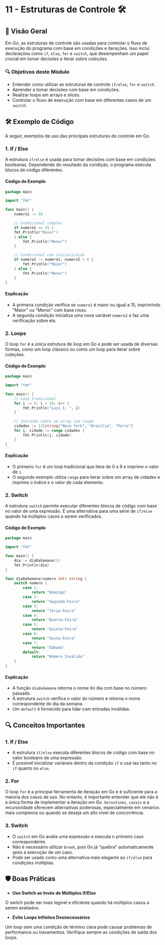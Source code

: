 # 11 - Estruturas de Controle 🛠️

## 📖 Visão Geral

Em Go, as estruturas de controle são usadas para controlar o fluxo de execução do programa com base em condições e iterações. Isso inclui declarações como `if`, `else`, `for` e `switch`, que desempenham um papel crucial em tomar decisões e iterar sobre coleções.

### 🔍 Objetivos deste Módulo

- Entender como utilizar as estruturas de controle `if/else`, `for` e `switch`.
- Aprender a tomar decisões com base em condições.
- Realizar loops em arrays e slices.
- Controlar o fluxo de execução com base em diferentes casos de um `switch`.

## 🛠 Exemplo de Código

A seguir, exemplos de uso das principais estruturas de controle em Go.

### 1. If / Else

A estrutura `if/else` é usada para tomar decisões com base em condições booleanas. Dependendo do resultado da condição, o programa executa blocos de código diferentes.

#### Código de Exemplo

```go
package main

import "fmt"

func main() {
    numero1 := 10

    // Condicional simples
    if numero1 >= 15 {
    fmt.Println("Maior")
    } else {
        fmt.Println("Menor")
    }

    // Condicional com inicialização
    if numero2 := numero1; numero2 > 9 {
        fmt.Println("Maior")
    } else {
        fmt.Println("Menor")
    }
}
```

#### Explicação
- A primeira condição verifica se ``numero1`` é maior ou igual a 15, imprimindo "Maior" ou "Menor" com base nisso.
- A segunda condição inicializa uma nova variável ``numero2`` e faz uma verificação sobre ela.

### 2. Loops

O loop ``for`` é a única estrutura de loop em Go e pode ser usada de diversas formas, como um loop clássico ou como um loop para iterar sobre coleções.

#### Código de Exemplo

```go
package main

import "fmt"

func main() {
    // Loop tradicional
    for i := 0; i < 10; i++ {
        fmt.Println("Laço I: ", i)
    }

    // Iterando sobre um array com range
    cidades := [3]string{"Nova York", "Brasília", "Paris"}
    for i, cidade := range cidades {
        fmt.Println(i, cidade)
    }
}
```

#### Explicação
- O primeiro ``for`` é um loop tradicional que itera de 0 a 9 e imprime o valor de ``i``.
- O segundo exemplo utiliza ``range`` para iterar sobre um array de cidades e imprime o índice e o valor de cada elemento.

### 2. Switch

A estrutura ``switch`` permite executar diferentes blocos de código com base no valor de uma expressão. É uma alternativa para uma série de ``if/else`` quando há múltiplos casos a serem verificados.

#### Código de Exemplo

```go
package main

import "fmt"

func main() {
    dia := diaDaSemana(1)
    fmt.Println(dia)
}

func diaDaSemana(numero int) string {
    switch numero {
        case 1:
            return "Domingo"
        case 2:
            return "Segunda-Feira"
        case 3:
            return "Terça-Feira"
        case 4:
            return "Quarta-Feira"
        case 5:
            return "Quinta-Feira"
        case 6:
            return "Sexta-Feira"
        case 7:
            return "Sábado"
        default:
            return "Número Inválido"
    }
}
```

#### Explicação
- A função ``diaDaSemana`` retorna o nome do dia com base no número passado.
- A estrutura ``switch`` verifica o valor do número e retorna o nome correspondente do dia da semana.
- Um ``default`` é fornecido para lidar com entradas inválidas.

## 🔍 Conceitos Importantes
### 1. If / Else
- A estrutura ``if/else`` executa diferentes blocos de código com base no valor booleano de uma expressão.
- É possível inicializar variáveis dentro da condição ``if`` e usá-las tanto no ``if`` quanto no ``else``.

### 2. For
O loop ``for`` é a principal ferramenta de iteração em Go e é suficiente para a maioria dos casos de uso. No entanto, é importante entender que ele não é a única forma de implementar a iteração em Go. ``Goroutines``, ``canais`` e a recursividade oferecem alternativas poderosas, especialmente em cenários mais complexos ou quando se deseja um alto nível de concorrência.

### 3. Switch
- O ``switch`` em Go avalia uma expressão e executa o primeiro caso correspondente.
- Não é necessário utilizar ``break``, pois Go já "quebra" automaticamente após a execução de um caso.
- Pode ser usado como uma alternativa mais elegante ao ``if/else`` para condições múltiplas.

## 🛡️ Boas Práticas
- **Use Switch ao Invés de Múltiplos If/Else**

O switch pode ser mais legível e eficiente quando há múltiplos casos a serem avaliados.

- **Evite Loops Infinitos Desnecessários**

Um loop sem uma condição de término clara pode causar problemas de performance ou travamentos. Verifique sempre as condições de saída dos loops.